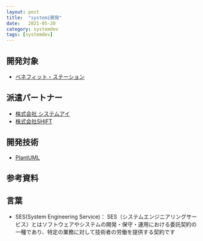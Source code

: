 ```yaml
---
layout: post
title:  "systemi開発"
date:   2021-05-20
category: systemdev
tags: [systemdev]
---
```


## 開発対象

- [ベネフィット・ステーション](https://bs.benefit-one.co.jp/)

## 派遣パートナー

- [株式会社 システムアイ](https://www.systemi.co.jp/)
- [株式会社SHIFT](https://www.shiftinc.jp/)


## 開発技術

- [PlantUML](https://plantuml.com/ja/)

## 参考資料

## 言葉
- SES(System Engineering Service)：
    SES（システムエンジニアリングサービス）とはソフトウェアやシステムの開発・保守・運用における委託契約の一種であり、特定の業務に対して技術者の労働を提供する契約です